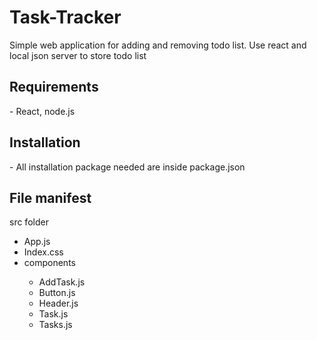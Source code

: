 # Task-Tracker
Simple web application for adding and removing todo list.
Use react and local json server to store todo list

<h2>Requirements</h2>
- React, node.js

<h2>Installation</h2>
- All installation package needed are inside package.json

<h2>File manifest</h2>
src folder
<ul>
  <li>App.js</li>
  <li>Index.css</li>
  <li>components</li>
  <ul>
    <li>AddTask.js</li>
    <li>Button.js</li>
    <li>Header.js</li>
    <li>Task.js</li>
    <li>Tasks.js</li>
  </ul>

